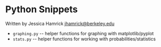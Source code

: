 # Python Snippets

Written by Jessica Hamrick
jhamrick@berkeley.edu

* `graphing.py` -- helper functions for graphing with matplotlib/pyplot
* `stats.py` -- helper functions for working with
  probabilities/statistics
